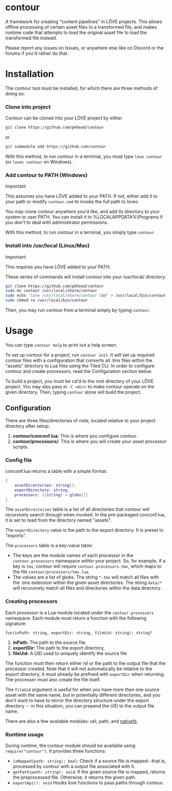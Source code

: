 # contour
A framework for creating "content pipelines" in LÖVE projects. This allows offline processing of certain asset files to a transformed file, and makes runtime code that attempts to load the original asset file to load the transformed file instead.

Please report any issues on Issues, or anywhere else like on Discord or the forums if you'd rather do that.

# Installation
The contour tool must be installed, for which there are three methods of doing so:

### Clone into project
Contour can be cloned into your LÖVE project by either
```bash
git clone https://github.com/pkhead/contour
```
or
```bash
git submodule add https://github.com/contour
```
With this method, to run contour in a terminal, you must type `love contour` (or `lovec contour` on Windows).

### Add contour to PATH (Windows)
> [!IMPORTANT]
> This assumes you have LÖVE added to your PATH. If not, either add it to your path or modify `contour.cmd` to invoke the full path to lovec.

You may clone contour anywhere you'd like, and add its directory to your system or user PATH. You can install it to %LOCALAPPDATA%\Programs if you don't to deal with administrator permissions.

With this method, to run contour in a terminal, you simply type `contour`.

### Install into /usr/local (Linux/Mac)
> [!IMPORTANT]
> This requires you have LÖVE added to your PATH.

These series of commands will install contour into your /usr/local/ directory:
```sh
git clone https://github.com/pkhead/contour
sudo mv contour /usr/local/share/contour
sudo echo "love /usr/local/share/contour \$@" > /usr/local/bin/contour
sudo chmod +x /usr/local/bin/contour
```
Then, you may run contour from a terminal simply by typing `contour`.

# Usage
You can type `contour help` to print out a help screen.

To set up contour for a project, run `contour init`. It will set up required contour files with a configuration that converts all .tmx files within the "assets" directory to Lua files using the Tiled CLI. In order to configure contour and create processors, read the Configuration section below.

To build a project, you must be cd'd to the root directory of your LÖVE project. You may also pass in `-C <dir>` to make contour operate on the given directory. Then, typing `contour` alone will build the project.

## Configuration
There are three files/directories of note, located relative to your project directory after setup:
1. **contour/conconf.lua**: This is where you configure contour.
2. **contour/processors/**: This is where you will create your asset processor scripts.

### Config file
conconf.lua returns a table with a simple format:
```lua
{
    assetDirectories: string[],
    exportDirectory: string,
    processors: {[string] = globs[]}
}
```
The `assetDirectories` table is a list of all directories that contour will recursively search through when invoked. In the pre-packaged conconf.lua, it is set to read from the directory named "assets".

The `exportDirectory` value is the path to the export directory. It is preset to "exports".

The `processors` table is a key-value table:
- The keys are the module names of each processor in the `contour.processors` namespace within your project. So, for example, if a key is `tmx`, contour will require `contour.processors.tmx`, which maps to the file `contour/processors/tmx.lua`.
- The values are a list of globs. The string `*.tmx` will match all files with the .tmx extension within the given asset directories. The string `data/*` will recursively match all files and directories within the data directory.

### Creating processors
Each processor is a Lua module located under the `contour.processors` namespace. Each module must return a function with the following signature:
```
fun(inPath: string, exportDir: string, fileUid: string): string?
```
1. **inPath:** The path to the source file.
2. **exportDir:** The path to the export directory,
3. **fileUid:** A UID used to uniquely identify the source file

The function must then return either nil or the path to the output file that the processor created. Note that it will not automatically be relative to the export directory; it must already be prefixed with `exportDir` when returning. The processor must also create the file itself.

The `fileUid` argument is useful for when you have more than one source asset with the same name, but in potentially different directories, and you don't want to have to mirror the directory structure under the export directory -- in this situation, you can prepend the UID to the output file name.

There are also a few available modules: util, path, and [nativefs](https://github.com/EngineerSmith/nativefs).

### Runtime usage
During runtime, the contour module should be available using `require("contour")`. It provides three functions:

- `isMapped(path: string): bool`: Check if a source file is mapped--that is, processed by contour with a output file associated with it.
- `getPath(path: string): void`: If the given source file is mapped, returns the preprocessed file. Otherwise, it returns the given path.
- `exportApi(): void` Hooks love functions to pass paths through contour.